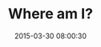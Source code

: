 ---
layout: post
title:  "Where am I?"
number: "89"
date:   2015-03-30 08:00:30
large-image: "https://farm9.staticflickr.com/8696/16981850792_d9869c18d8_k.jpg"
---
